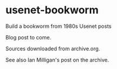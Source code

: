 # usenet-bookworm
Build a bookworm from 1980s Usenet posts

Blog post to come.

Sources downloaded from archive.org.

See also Ian Milligan's post on the archive.
